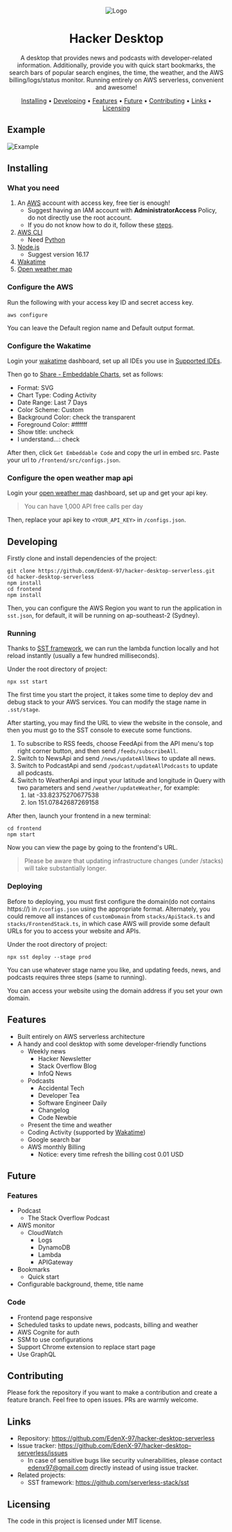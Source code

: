 <div align="center">

![Logo](https://github.com/EdenX-97/hacker-desktop-serverless/blob/8abe88b2b95d6190ba9e69a77efdabc4016303e4/frontend/public/logo.png)

# Hacker Desktop

A desktop that provides news and podcasts with developer-related information. Additionally, provide you with quick start bookmarks, the search bars of popular search engines, the time, the weather, and the AWS billing/logs/status monitor. Running entirely on AWS serverless, convenient and awesome!

[Installing](#installing) • [Developing](#developing) • [Features](#features) • [Future](#future) • [Contributing](#contributing) • [Links](#links) • [Licensing](#licensing)

</div>

## Example

![Example](https://github.com/EdenX-97/hacker-desktop-serverless/blob/b273737d77f243359a23b89499d962b838a62004/frontend/public/example.png)

## Installing

### What you need

1. An [AWS](https://aws.amazon.com/) account with access key, free tier is enough!
   - Suggest having an IAM account with **AdministratorAccess** Policy, do not directly use the root account.
   - If you do not know how to do it, follow these [steps](https://sst.dev/chapters/create-an-iam-user.html).
2. [AWS CLI](https://docs.aws.amazon.com/cli/latest/userguide/getting-started-install.html)
   - Need [Python](https://www.python.org/downloads/)
3. [Node.js](https://nodejs.org/en/)
   - Suggest version 16.17
4. [Wakatime](https://wakatime.com/)
5. [Open weather map](https://openweathermap.org/api)

### Configure the AWS

Run the following with your access key ID and secret access key.

`aws configure`

You can leave the Default region name and Default output format.

### Configure the Wakatime

Login your [wakatime](https://wakatime.com/) dashboard, set up all IDEs you use in [Supported IDEs](https://wakatime.com/plugins).

Then go to [Share - Embeddable Charts](https://wakatime.com/share/embed), set as follows:
- Format: SVG
- Chart Type: Coding Activity
- Date Range: Last 7 Days
- Color Scheme: Custom
- Background Color: check the transparent
- Foreground Color: #ffffff
- Show title: uncheck
- I understand...: check

After then, click `Get Embeddable Code` and copy the url in embed src. Paste your url to `/frontend/src/configs.json`.

### Configure the open weather map api

Login your [open weather map](https://openweathermap.org/api) dashboard, set up and get your api key.

> You can have 1,000 API free calls per day

Then, replace your api key to `<YOUR_API_KEY>` in `/configs.json`.

## Developing

Firstly clone and install dependencies of the project:

```shell
git clone https://github.com/EdenX-97/hacker-desktop-serverless.git
cd hacker-desktop-serverless
npm install
cd frontend
npm install
```

Then, you can configure the AWS Region you want to run the application in `sst.json`, for default, it will be running on ap-southeast-2 (Sydney).

### Running

Thanks to [SST framework](https://sst.dev/), we can run the lambda function locally and hot reload instantly (usually a few hundred milliseconds).

Under the root directory of project:

```shell
npx sst start
```

The first time you start the project, it takes some time to deploy dev and debug stack to your AWS services. You can modify the stage name in `.sst/stage`.

After starting, you may find the URL to view the website in the console, and then you must go to the SST console to execute some functions.

1. To subscribe to RSS feeds, choose FeedApi from the API menu's top right corner button, and then send `/feeds/subscribeAll`.
2. Switch to NewsApi and send `/news/updateAllNews` to update all news.
3. Switch to PodcastApi and send `/podcast/updateAllPodcasts` to update all podcasts.
4. Switch to WeatherApi and input your latitude and longitude in Query with two parameters and send `/weather/updateWeather`, for example:
   1. lat -33.82375270677538
   2. lon 151.07842687269158

After then, launch your frontend in a new terminal:

```shell
cd frontend
npm start
```

Now you can view the page by going to the frontend's URL.

> Please be aware that updating infrastructure changes (under /stacks) will take substantially longer.

### Deploying

Before to deploying, you must first configure the domain(do not contains https://) in `/configs.json` using the appropriate format. Alternately, you could remove all instances of `customDomain` from `stacks/ApiStack.ts` and `stacks/FrontendStack.ts`, in which case AWS will provide some default URLs for you to access your website and APIs.

Under the root directory of project:

```shell
npx sst deploy --stage prod
```

You can use whatever stage name you like, and updating feeds, news, and podcasts requires three steps (same to running).

You can access your website using the domain address if you set your own domain.

## Features

- Built entirely on AWS serverless architecture
- A handy and cool desktop with some developer-friendly functions
  - Weekly news
    - Hacker Newsletter
    - Stack Overflow Blog
    - InfoQ News
  - Podcasts
    - Accidental Tech
    - Developer Tea
    - Software Engineer Daily
    - Changelog
    - Code Newbie
  - Present the time and weather
  - Coding Activity (supported by [Wakatime](https://wakatime.com/))
  - Google search bar
  - AWS monthly Billing
    - Notice: every time refresh the billing cost 0.01 USD

## Future

### Features

- Podcast 
  - The Stack Overflow Podcast 
- AWS monitor
  - CloudWatch
    - Logs
    - DynamoDB
    - Lambda
    - APIGateway
- Bookmarks 
  - Quick start
- Configurable background, theme, title name

### Code
- Frontend page responsive
- Scheduled tasks to update news, podcasts, billing and weather
- AWS Cognite for auth
- SSM to use configurations
- Support Chrome extension to replace start page
- Use GraphQL

## Contributing

Please fork the repository if you want to make a contribution and create a feature branch. Feel free to open issues. PRs are warmly welcome.

## Links

- Repository: https://github.com/EdenX-97/hacker-desktop-serverless
- Issue tracker: https://github.com/EdenX-97/hacker-desktop-serverless/issues
  - In case of sensitive bugs like security vulnerabilities, please contact [edenx97@gmail.com](mailto:edenx97@gmail.com) directly instead of using issue tracker.
- Related projects:
  - SST framework: https://github.com/serverless-stack/sst

## Licensing

The code in this project is licensed under MIT license.